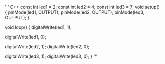 ''' C++
const int led1 = 2;
const int led2 = 4;
const int led3 = 7;
void setup()
{
  pinMode(led1, OUTPUT);
  pinMode(led2, OUTPUT);
  pinMode(led3, OUTPUT);
}

void loop()
{
  digitalWrite(led1, 1);
  
  digitalWrite(led1, 0);
  
  digitalWrite(led2, 1);
  digitalWrite(led2, 0);
  
  digitalWrite(led3, 1);
  digitalWrite(led3, 0);
}
'''
